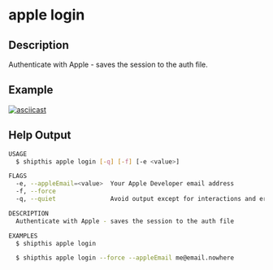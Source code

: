 # apple login

## Description

Authenticate with Apple - saves the session to the auth file.

## Example

[![asciicast](https://asciinema.org/a/CsYDuIS5hfO20CBS5OHbi6VUc.svg)](https://asciinema.org/a/CsYDuIS5hfO20CBS5OHbi6VUc)


## Help Output

```bash
USAGE
  $ shipthis apple login [-q] [-f] [-e <value>]

FLAGS
  -e, --appleEmail=<value>  Your Apple Developer email address
  -f, --force
  -q, --quiet               Avoid output except for interactions and errors

DESCRIPTION
  Authenticate with Apple - saves the session to the auth file

EXAMPLES
  $ shipthis apple login

  $ shipthis apple login --force --appleEmail me@email.nowhere
```